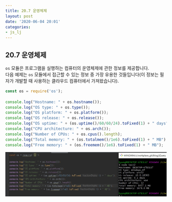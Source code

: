 ```yaml
---
title: 20.7 운영체제
layout: post
date: '2020-06-04 20:01'
categories:
- js_lj
---
```


## 20.7 운영체제

`os` 모듈은 프로그램을 실행하는 컴퓨터의 운영체제에 관한 정보를 제공합니다.  
다음 예제는 `os` 모듈에서 접근할 수 있는 정보 중 가장 유용한 것들입니다(이 정보는 필자가 개발할 때 
사용하는 클라우드 컴퓨터에서 가져왔습니다).

```javascript
const os = require('os');

console.log("Hostname: " + os.hostname());                                  // prometheus
console.log("OS type: " + os.type());                                       // Linux
console.log("OS platform: " + os.platform());                               // linux
console.log("OS release: " + os.release());                                 // 3.13.0-52-generic
console.log("OS uptime: " + (os.uptime()/60/60/24).toFixed(1) + " days");   // 80.3days
console.log("CPU architecture: " + os.arch());                              // x64
console.log("Number of CPUs: " + os.cpus().length);                         // 1
console.log("Total memory: " + (os.totalmem()/1e6).toFixed(1) + " MB");     // 1042.3 MB
console.log("Free memory: " + (os.freemem()/1e6).toFixed(1) + " MB");       // 195.8 MB
```

![](/static/img/learningjs/image200.jpg)













